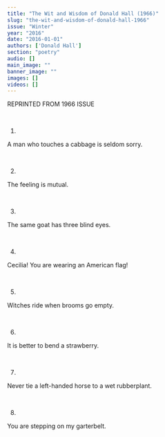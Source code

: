 ```yaml
---
title: "The Wit and Wisdom of Donald Hall (1966)"
slug: "the-wit-and-wisdom-of-donald-hall-1966"
issue: "Winter"
year: "2016"
date: "2016-01-01"
authors: ['Donald Hall']
section: "poetry"
audio: []
main_image: ""
banner_image: ""
images: []
videos: []
---
```

REPRINTED FROM 1966 ISSUE

  

 1. 

 A man who touches a cabbage is seldom sorry.

  

 2.

 The feeling is mutual.

  

 3. 

 The same goat has three blind eyes.

  

 4.

 Cecilia! You are wearing an American flag!

  

 5.

 Witches ride when brooms go empty.

  

 6.

 It is better to bend a strawberry.

  

 7.

 Never tie a left-handed horse to a wet rubberplant.

  

 8.

 You are stepping on my garterbelt.

  

  

